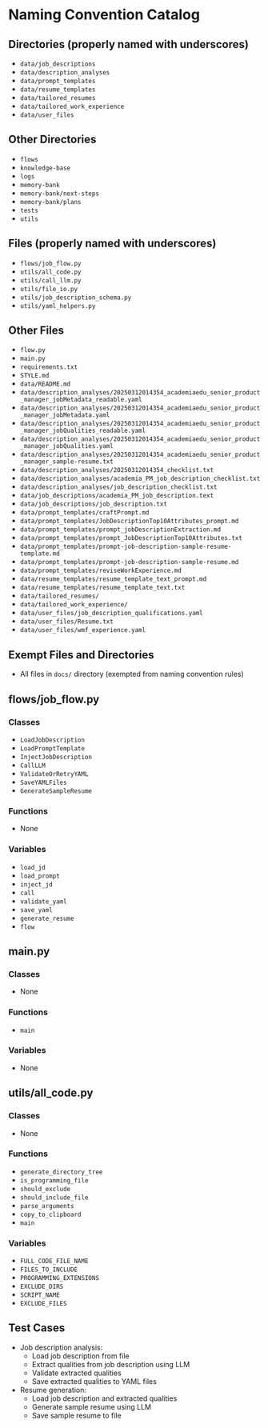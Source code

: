 # Naming Convention Catalog

## Directories (properly named with underscores)
- `data/job_descriptions` 
- `data/description_analyses`
- `data/prompt_templates`
- `data/resume_templates`
- `data/tailored_resumes`
- `data/tailored_work_experience`
- `data/user_files`

## Other Directories
- `flows`
- `knowledge-base`
- `logs`
- `memory-bank`
- `memory-bank/next-steps`
- `memory-bank/plans`
- `tests`
- `utils`

## Files (properly named with underscores)
- `flows/job_flow.py`
- `utils/all_code.py`
- `utils/call_llm.py`
- `utils/file_io.py`
- `utils/job_description_schema.py`
- `utils/yaml_helpers.py`

## Other Files
- `flow.py`
- `main.py`
- `requirements.txt`
- `STYLE.md`
- `data/README.md`
- `data/description_analyses/20250312014354_academiaedu_senior_product_manager_jobMetadata_readable.yaml`
- `data/description_analyses/20250312014354_academiaedu_senior_product_manager_jobMetadata.yaml`
- `data/description_analyses/20250312014354_academiaedu_senior_product_manager_jobQualities_readable.yaml`
- `data/description_analyses/20250312014354_academiaedu_senior_product_manager_jobQualities.yaml`
- `data/description_analyses/20250312014354_academiaedu_senior_product_manager_sample-resume.txt`
- `data/description_analyses/20250312014354_checklist.txt`
- `data/description_analyses/academia_PM_job_description_checklist.txt`
- `data/description_analyses/job_description_checklist.txt`
- `data/job_descriptions/academia_PM_job_description.text`
- `data/job_descriptions/job_description.txt`
- `data/prompt_templates/craftPrompt.md`
- `data/prompt_templates/JobDescriptionTop10Attributes_prompt.md`
- `data/prompt_templates/prompt_jobDescriptionExtraction.md`
- `data/prompt_templates/prompt_JobDescriptionTop10Attributes.txt`
- `data/prompt_templates/prompt-job-description-sample-resume-template.md`
- `data/prompt_templates/prompt-job-description-sample-resume.md`
- `data/prompt_templates/reviseWorkExperience.md`
- `data/resume_templates/resume_template_text_prompt.md`
- `data/resume_templates/resume_template_text.txt`
- `data/tailored_resumes/`
- `data/tailored_work_experience/`
- `data/user_files/job_description_qualifications.yaml`
- `data/user_files/Resume.txt`
- `data/user_files/wmf_experience.yaml`

## Exempt Files and Directories
- All files in `docs/` directory (exempted from naming convention rules)

## flows/job_flow.py
### Classes
- `LoadJobDescription`
- `LoadPromptTemplate`
- `InjectJobDescription`
- `CallLLM`
- `ValidateOrRetryYAML`
- `SaveYAMLFiles`
- `GenerateSampleResume`
### Functions
- None
### Variables
- `load_jd`
- `load_prompt`
- `inject_jd`
- `call`
- `validate_yaml`
- `save_yaml`
- `generate_resume`
- `flow`

## main.py
### Classes
- None
### Functions
- `main`
### Variables
- None

## utils/all_code.py
### Classes
- None
### Functions
- `generate_directory_tree`
- `is_programming_file`
- `should_exclude`
- `should_include_file`
- `parse_arguments`
- `copy_to_clipboard`
- `main`
### Variables
- `FULL_CODE_FILE_NAME`
- `FILES_TO_INCLUDE`
- `PROGRAMMING_EXTENSIONS`
- `EXCLUDE_DIRS`
- `SCRIPT_NAME`
- `EXCLUDE_FILES`

## Test Cases
- Job description analysis:
  - Load job description from file
  - Extract qualities from job description using LLM
  - Validate extracted qualities
  - Save extracted qualities to YAML files
- Resume generation:
  - Load job description and extracted qualities
  - Generate sample resume using LLM
  - Save sample resume to file
